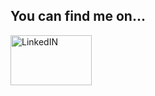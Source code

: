 ## You can find me on...

[<img src = "https://github.com/sahithianchac/learn/blob/main/docs/about/linkedin.jpg" alt="LinkedIN" width="130" height="80">](https://www.linkedin.com/in/sahithiancha/)
